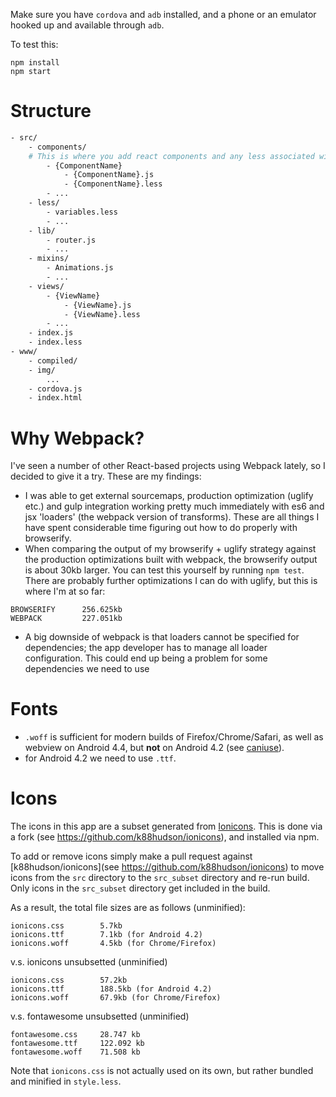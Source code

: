 Make sure you have `cordova` and `adb` installed, and a phone or an emulator hooked up and available through `adb`.

To test this:
```
npm install
npm start
```

# Structure
```bash
- src/
    - components/
    # This is where you add react components and any less associated with them
        - {ComponentName}
            - {ComponentName}.js
            - {ComponentName}.less
        - ...
    - less/
        - variables.less
        - ...
    - lib/
        - router.js
        - ...
    - mixins/
        - Animations.js
        - ...
    - views/
        - {ViewName}
            - {ViewName}.js
            - {ViewName}.less
        - ...
    - index.js
    - index.less
- www/
    - compiled/
    - img/
        ...
    - cordova.js
    - index.html
```

# Why Webpack?

I've seen a number of other React-based projects using Webpack lately, so I decided to give it a try. These are my findings:

* I was able to get external sourcemaps, production optimization (uglify etc.) and gulp integration working pretty much immediately with es6 and jsx 'loaders' (the webpack version of transforms). These are all things I have spent considerable time figuring out how to do properly with browserify.
* When comparing the output of my browserify + uglify strategy against the production optimizations built with webpack, the browserify output is about 30kb larger. You can test this yourself by running `npm test`. There are probably further optimizations I can do with uglify, but this is where I'm at so far:
```
BROWSERIFY      256.625kb
WEBPACK         227.051kb
```
* A big downside of webpack is that loaders cannot be specified for dependencies; the app developer has to manage all loader configuration. This could end up being a problem for some dependencies we need to use

# Fonts

* `.woff` is sufficient for modern builds of Firefox/Chrome/Safari, as well as webview on Android 4.4, but **not** on Android 4.2 (see [caniuse](http://caniuse.com/#search=woff)).
* for Android 4.2 we need to use `.ttf`.

# Icons

The icons in this app are a subset generated from [Ionicons](http://ionicons.com). This is done via a fork (see https://github.com/k88hudson/ionicons), and installed via npm.

To add or remove icons simply make a pull request against [k88hudson/ionicons](see https://github.com/k88hudson/ionicons) to move icons from the `src` directory to the `src_subset` directory and re-run build. Only icons in the `src_subset` directory get included in the build.

As a result, the total file sizes are as follows (unminified):
```
ionicons.css        5.7kb
ionicons.ttf        7.1kb (for Android 4.2)
ionicons.woff       4.5kb (for Chrome/Firefox)
```
v.s. ionicons unsubsetted (unminified)
```
ionicons.css        57.2kb
ionicons.ttf        188.5kb (for Android 4.2)
ionicons.woff       67.9kb (for Chrome/Firefox)
```
v.s. fontawesome unsubsetted (unminified)
```
fontawesome.css     28.747 kb
fontawesome.ttf     122.092 kb
fontawesome.woff    71.508 kb
```

Note that `ionicons.css` is not actually used on its own, but rather bundled and minified in `style.less`.
